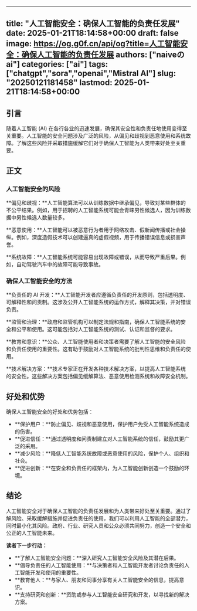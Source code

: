 
---
title: "人工智能安全：确保人工智能的负责任发展"
date: 2025-01-21T18:14:58+00:00
draft: false
image: https://og.g0f.cn/api/og?title=人工智能安全：确保人工智能的负责任发展
authors: ["naiveのai"]
categories: ["ai"]
tags: ["chatgpt","sora","openai","Mistral AI"]
slug: "20250121181458"
lastmod: 2025-01-21T18:14:58+00:00
---
## 引言

随着人工智能 (AI) 在各行各业的迅速发展，确保其安全性和负责任地使用变得至关重要。人工智能的安全问题涉及广泛的风险，从偏见和歧视到恶意使用和系统故障。了解这些风险并采取措施缓解它们对于确保人工智能为人类带来好处至关重要。

## 正文

### 人工智能安全的风险

**偏见和歧视：**人工智能算法可以从训练数据中继承偏见，导致对某些群体的不公平结果。例如，用于招聘的人工智能系统可能会青睐男性候选人，因为训练数据中男性候选人数量较多。

**恶意使用：**人工智能可以被恶意行为者用于网络攻击、假新闻传播或社会操纵。例如，深度造假技术可以创建逼真的虚假视频，用于传播错误信息或损害声誉。

**系统故障：**人工智能系统可能容易出现故障或错误，从而导致严重后果。例如，自动驾驶汽车中的故障可能导致事故。

### 确保人工智能安全的方法

**负责任的 AI 开发：**人工智能开发者应遵循负责任的开发原则，包括透明度、可解释性和问责制。这涉及公开人工智能系统的运作方式，解释其决策，并对错误负责。

**监管和治理：**政府和监管机构可以制定法规和指南，确保人工智能系统的安全和公平和使用。这可能包括对人工智能系统的测试、认证和监督的要求。

**教育和意识：**公众、人工智能使用者和决策者需要了解人工智能的安全风险和负责任使用的重要性。这有助于鼓励对人工智能系统的批判性思维和负责任的使用。

**技术解决方案：**技术专家正在开发各种技术解决方案，以提高人工智能系统的安全性。这些解决方案包括偏见缓解算法、恶意使用检测系统和故障安全机制。

## 好处和优势

确保人工智能安全的好处和优势包括：

* **保护用户：**防止偏见、歧视和恶意使用，保护用户免受人工智能系统造成的伤害。
* **促进信任：**通过透明度和问责制建立对人工智能系统的信任，鼓励其更广泛的采用。
* **减少风险：**降低人工智能系统故障或恶意使用的风险，保护个人、组织和社会。
* **促进创新：**在安全和负责任的框架内，为人工智能创新创造一个鼓励的环境。

## 结论

人工智能安全对于确保人工智能的负责任发展和为人类带来好处至关重要。通过了解风险、采取缓解措施并促进负责任的使用，我们可以利用人工智能的全部潜力，同时最小化其风险。政府、行业、研究人员和公众必须共同努力，创造一个安全和公正的人工智能未来。

**读者下一步行动：**

* **了解人工智能安全问题：**深入研究人工智能安全风险及其潜在后果。
* **倡导负责任的人工智能使用：**与决策者和人工智能开发者讨论负责任的人工智能开发和使用的重要性。
* **教育他人：**与家人、朋友和同事分享有关人工智能安全的信息，提高意识。
* **支持研究和创新：**资助或参与人工智能安全研究和开发，以寻找新的解决方案。